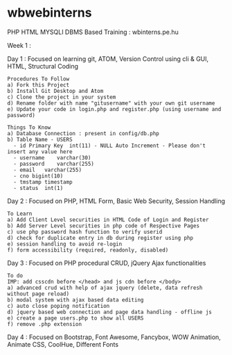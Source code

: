 # wbwebinterns

PHP HTML MYSQLI DBMS Based Training :  wbinterns.pe.hu

Week 1 :

  Day 1 : Focused on learning git, ATOM, Version Control using cli & GUI, HTML, Structural Coding

    Procedures To Follow
    a) Fork this Project
    b) Install Git Desktop and Atom
    c) Clone the project in your system
    d) Rename folder with name "gitusername" with your own git username
    e) Update your code in login.php and register.php (using username and password)

    Things To Know
    a) Database Connection : present in config/db.php
    b) Table Name - USERS
      -	id Primary Key	int(11) - NULL Auto Increment - Please don't insert any value here
      - username	varchar(30)
      - password	varchar(255)
      - email	varchar(255)
      - cno	bigint(10)
      - tmstamp	timestamp
      - status	int(1)

  Day 2 : Focused on PHP, HTML Form, Basic Web Security, Session Handling

    To Learn
    a) Add Client Level securities in HTML Code of Login and Register
    b) Add Server Level securities in php code of Respective Pages
    c) use php password hash function to verify userid
    d) check for duplicate entry in db during register using php
    e) session handling to avoid re-login
    f) form accessibility (required, readonly, disabled)


  Day 3 : Focused on PHP procedural CRUD, jQuery Ajax functionalities

    To do
    IMP: add csscdn before </head> and js cdn before </body> 
    a) advanced crud with help of ajax jquery (delete, data refresh without page reload)
    b) modal system with ajax based data editing
    c) auto close poping notification
    d) jquery based web connection and page data handling - offline js
    e) create a page users.php to show all USERS
    f) remove .php extension

  Day 4 : Focused on Bootstrap, Font Awesome, Fancybox, WOW Animation, Animate CSS, CoolHue, Different Fonts
